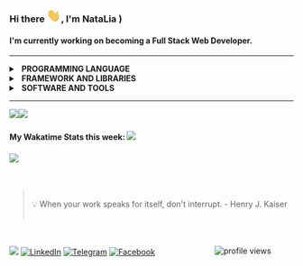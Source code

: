 ### Hi there <img src="https://github.com/Lia-Pavlova/Lia-Pavlova/blob/main/Hi.gif" width="25px">, I'm NataLia )

#### I'm currently working on becoming a Full Stack Web Developer. 

------------

<details>
  <summary><b>&nbsp;&nbsp;PROGRAMMING&nbsp;LANGUAGE</b></summary>
  <br/>

<p align="left">
  <a href="#"><img alt="HTML" src="https://img.shields.io/badge/HTML-E34F26.svg?logo=html5&logoColor=white"></a>
  <a href="#"><img alt="CSS" src="https://img.shields.io/badge/CSS-1572B6.svg?logo=css3&logoColor=white"></a>
  <a href="#"><img alt="SCSS" src="https://img.shields.io/badge/Scss-hotpink.svg?logo=SASS&logoColor=white"></a>
  <a href="#"><img alt="JavaScript" src="https://img.shields.io/badge/JavaScript-F7DF1E.svg?logo=javascript&logoColor=black"></a>
  <a href="#"><img alt="TypeScript" src="https://img.shields.io/badge/TypeScript-3178C6?logo=typescript&logoColor=white"></a>
</p>
  </details>
  <details>
  <summary><b>&nbsp;&nbsp;FRAMEWORK&nbsp;AND&nbsp;LIBRARIES</b></summary>
  <br/>

<p align="left">
  <a href="#"><img alt="Node.js"src="https://img.shields.io/badge/Node.js-339933.svg?logo=node.js&logoColor=white"></a> 
  <a href="#"><img alt="React.js" src="https://img.shields.io/badge/React-20232a.svg?logo=react&logoColor=%2361DAFB"></a>
  <a href="#"><img alt="Redux" src="https://img.shields.io/badge/Redux-764ABC.svg?logo=redux&logoColor=white"></a>
  <a href="#"><img alt="Webpack" src="https://img.shields.io/badge/Webpack-8DD6F9.svg?logo=Webpack&logoColor=white"></a>
  <a href="#"><img alt="NPM" src="https://img.shields.io/badge/NPM-CB3837.svg?logo=npm&logoColor=white"></a>
  <a href="#"><img alt="Netlify" src="https://img.shields.io/badge/Netlify-00C7B7?logo=netlify&logoColor=white"></a>
  <a href="#"><img alt="ESlint" src="https://img.shields.io/badge/ESlint-4B32C3?logo=eslint&logoColor=white"></a>
  <a href="#"><img alt="Babel" src="https://img.shields.io/badge/Babel-F9DC3E.svg?logo=babel&logoColor=white"></a>
  <a href="#"><img alt="Bootstrap" src="https://img.shields.io/badge/Bootstrap-7952B3.svg?logo=bootstrap&logoColor=white"></a>
  <a href="#"><img alt="Material Design" src="https://img.shields.io/badge/Material%20Design-0081CB.svg?logo=material-design&logoColor=white"></a>
  <a href="#"><img alt="Wordpress" src="https://img.shields.io/badge/Wordpress-21759B?logo=wordpress&logoColor=white"></a>
</p>
  </details>
  <details>
  <summary><b>&nbsp;&nbsp;SOFTWARE&nbsp;AND&nbsp;TOOLS</b></summary>
  <br/>

<p align="left">
    <a href="#"><img alt="Git" src="https://img.shields.io/badge/Git-F05033.svg?logo=git&logoColor=white"></a>
    <a href="#"><img alt="Github" src="https://img.shields.io/badge/Github-181717.svg?logo=github&logoColor=white"></a>
    <a href="#"><img alt="VisualStudioCode" src="https://img.shields.io/badge/Visual%20Studio%20Code-007acc.svg?logo=visualstudiocode&logoColor=white"></a>
    <a href="#"><img alt="Prettier" src="https://img.shields.io/badge/Prettier-F7B93E?logo=prettier&logoColor=white"></a>
    <a href="#"><img alt="Figma" src="https://img.shields.io/badge/Figma-F24E1E.svg?logo=figma&logoColor=white"></a>
    <a href="#"><img alt="Photoshop" src="https://img.shields.io/badge/Photoshop-31A8FF?logo=adobephotoshop&logoColor=white"></a>
    <a href="#"><img alt="Adobe" src="https://img.shields.io/badge/Adobe-FF0000.svg?logo=adobe&logoColor=white"></a>
    <a href="#"><img alt="Codepen" src="https://img.shields.io/badge/Codepen-000000.svg?logo=codepen&logoColor=white"></a>
    <a href="#"><img alt="Stack Overflow" src="https://img.shields.io/badge/-Stack%20Overflow-FE7A16?logo=stack-overflow&logoColor=white"></a>
    <a href="#"><img alt="Trello" src="https://img.shields.io/badge/Trello-0052CC?logo=trello&logoColor=white"></a>
    <a href="#"><img alt="GoogleSheets" src="https://img.shields.io/badge/Google%20Sheets-34A853?logo=googlesheets&logoColor=white"></a>
</p>
  </details>

------------

<img height="150px" src="https://github-readme-stats.vercel.app/api/top-langs/?username=Lia-Pavlova&langs_count=10&layout=compact&show_icons=true&bg_color=fff,111a28,1877F2,26A5E4&text_color=fff&title_color=fff&theme=graywhite&hide_border=true"/><!-- wi*quL3fcV --><img height="150px" src="https://bad-apple-github-readme.vercel.app/api?show_bg=1&username=Lia-Pavlova&show_icons=true&include_all_commits=true&bg_color=26A5E4&theme=graywhite&icon_color=fff&text_color=fff&hide_title=true&hide_border=true"/>

#### My Wakatime Stats this week: <img align="" src="https://wakatime.com/badge/user/0922839b-286b-4694-8ce4-17ea908a758d.svg?style=plastic" />
<div align="">
  <img align="center" src="https://github-readme-stats.vercel.app/api/wakatime?username=Lia&layout=true&langs_count=10&bg_color=000,111a28,1877F2,26A5E4,000&theme=vue&text_color=fff&hide_title=true&hide_border=true"/>
</div>

<br/>
<br/>

 > <br/>
 > 💡 When your work speaks for itself, don't interrupt. - Henry J. Kaiser <br/>
 > <br/>

 <br/>
 <br/>
 
<div align="left">
  <a href="https://github.com/Lia-Pavlova" target="_blank" rel="noopener noreferrer"><img src="https://user-images.githubusercontent.com/79576135/142723356-7cc7aab1-bce2-4282-834c-ed289076c47f.png" width="30"></a>
  <a href="https://www.linkedin.com/in/natalia-pavlova" target="_blank" rel="noopener noreferrer">  <img src="https://user-images.githubusercontent.com/79576135/142722677-43d4bbf6-fcac-4182-b92a-b81f1135fc48.png" alt="LinkedIn" width="30"></a>
  <a href="https://t.me/Lia_Pavlova" target="_blank" rel="noopener noreferrer">  <img src="https://user-images.githubusercontent.com/79576135/142723317-83dfff4a-1af8-44e1-8f27-41bde55ff635.png" alt="Telegram" width="30"></a>
  <a href="https://www.facebook.com/pavlova.natalie/" target="_blank" rel="noopener noreferrer">  <img src="https://user-images.githubusercontent.com/79576135/142722511-0b3b6fe5-a0b6-4da9-b13f-6d24a96bf646.png" alt="Facebook" width="30"></a>

  <img align="right" width="140px" src="https://gpvc.arturio.dev/Lia-Pavlova" alt="profile views">
</div>
